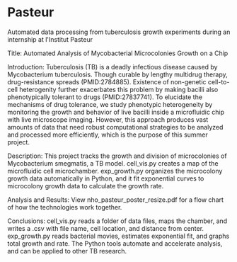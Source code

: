 # Pasteur
Automated data processing from tuberculosis growth experiments during an internship at l'Institut Pasteur

Title:
Automated Analysis of Mycobacterial Microcolonies Growth on a Chip

Introduction:
Tuberculosis (TB) is a deadly infectious disease caused by Mycobacterium tuberculosis. Though curable by lengthy multidrug therapy, drug-resistance spreads (PMID:2784885). Existence of non-genetic cell-to-cell heterogenity further exacerbates this problem by making bacilli also phenotypically tolerant to drugs (PMID:27837741). To elucidate the mechanisms of drug tolerance, we study phenotypic heterogeneity by monitoring the growth and behavior of live bacilli inside a microfluidic chip with live microscope imaging. However, this approach produces vast amounts of data that need robust computational strategies to be analyzed and processed more efficiently, which is the purpose of this summer project.

Description:
This project tracks the growth and division of microcolonies of Mycobacterium smegmatis, a TB model. cell_vis.py creates a map of the microfluidic cell microchamber. exp_growth.py organizes the microcolony growth data automatically in Python, and it fit exponential curves to microcolony growth data to calculate the growth rate.


Analysis and Results:
View nho_pasteur_poster_resize.pdf for a flow chart of how the technologies work together. 

Conclusions:
cell_vis.py reads a folder of data files, maps the chamber, and writes a .csv with file name, cell location, and distance from center. exp_growth.py reads bacterial movies, estimates exponential fit, and graphs total growth and rate. The Python tools automate and accelerate analysis, and can be applied to other TB research.

